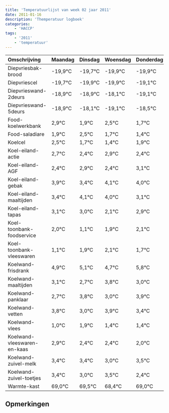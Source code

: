 ```yaml
---
title: 'Temperatuurlijst van week 02 jaar 2011'
date: 2011-01-16
description: 'Themperatuur logboek'
categories:
    - 'HACCP'
tags:
    - '2011'
    - 'temperatuur'
---
```

|Omschrijving|Maandag|Dinsdag|Woensdag|Donderdag|Vrijdag|Zaterdag|Zondag|
|:---|:---|:---|:---|:---|:---|:---|:---|
|Diepvriesbak-brood|-19,9°C|-19,7°C|-19,9°C|-19,9°C|-19,1°C|-20,1°C|-19,5°C|
|Diepvriescel|-19,7°C|-19,9°C|-19,9°C|-19,1°C|-20,1°C|-19,5°C|-20,3°C|
|Diepvrieswand-2deurs|-18,9°C|-18,9°C|-18,1°C|-19,1°C|-18,5°C|-19,3°C|-19,6°C|
|Diepvrieswand-5deurs|-18,9°C|-18,1°C|-19,1°C|-18,5°C|-19,3°C|-19,6°C|-19,1°C|
|Food-koelwerkbank|2,9°C|1,9°C|2,5°C|1,7°C|1,4°C|1,9°C|1,4°C|
|Food-saladiare|1,9°C|2,5°C|1,7°C|1,4°C|1,9°C|1,4°C|2,1°C|
|Koelcel|2,5°C|1,7°C|1,4°C|1,9°C|1,4°C|2,1°C|2,0°C|
|Koel-eiland-actie|2,7°C|2,4°C|2,9°C|2,4°C|3,1°C|3,0°C|2,1°C|
|Koel-eiland-AGF|2,4°C|2,9°C|2,4°C|3,1°C|3,0°C|2,1°C|2,9°C|
|Koel-eiland-gebak|3,9°C|3,4°C|4,1°C|4,0°C|3,1°C|3,9°C|4,1°C|
|Koel-eiland-maaltijden|3,4°C|4,1°C|4,0°C|3,1°C|3,9°C|4,1°C|3,7°C|
|Koel-eiland-tapas|3,1°C|3,0°C|2,1°C|2,9°C|3,1°C|2,7°C|3,8°C|
|Koel-toonbank-foodservice|2,0°C|1,1°C|1,9°C|2,1°C|1,7°C|2,8°C|2,0°C|
|Koel-toonbank-vleeswaren|1,1°C|1,9°C|2,1°C|1,7°C|2,8°C|2,0°C|2,9°C|
|Koelwand-frisdrank|4,9°C|5,1°C|4,7°C|5,8°C|5,0°C|5,9°C|5,4°C|
|Koelwand-maaltijden|3,1°C|2,7°C|3,8°C|3,0°C|3,9°C|3,4°C|3,4°C|
|Koelwand-panklaar|2,7°C|3,8°C|3,0°C|3,9°C|3,4°C|3,4°C|3,0°C|
|Koelwand-vetten|3,8°C|3,0°C|3,9°C|3,4°C|3,4°C|3,0°C|3,5°C|
|Koelwand-vlees|1,0°C|1,9°C|1,4°C|1,4°C|1,0°C|1,5°C|0,4°C|
|Koelwand-vleeswaren-en-kaas|2,9°C|2,4°C|2,4°C|2,0°C|2,5°C|1,4°C|2,0°C|
|Koelwand-zuivel-melk|3,4°C|3,4°C|3,0°C|3,5°C|2,4°C|3,0°C|2,7°C|
|Koelwand-zuivel-toetjes|3,4°C|3,0°C|3,5°C|2,4°C|3,0°C|2,7°C|2,6°C|
|Warmte-kast|69,0°C|69,5°C|68,4°C|69,0°C|68,7°C|68,6°C|69,9°C|

## Opmerkingen


